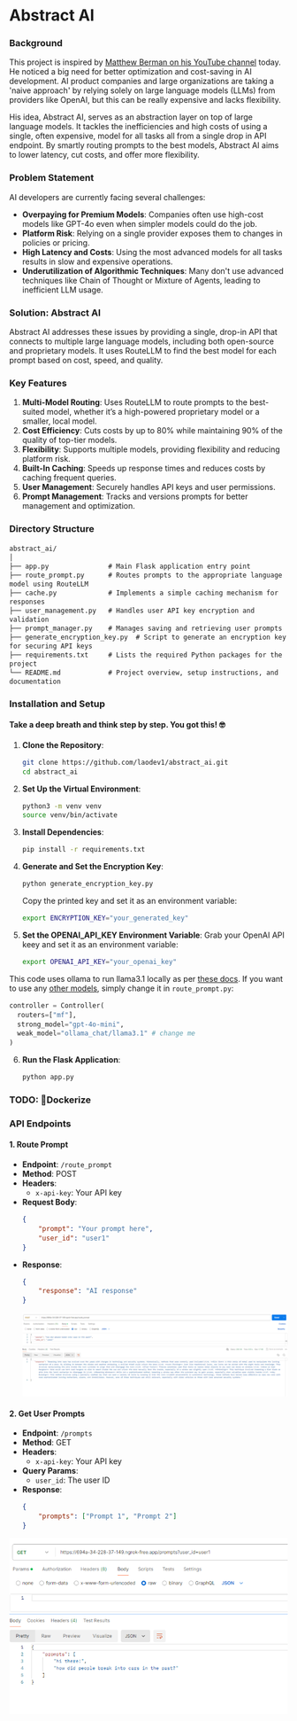 # Abstract AI 

### Background

This project is inspired by [Matthew Berman on his YouTube channel](https://www.youtube.com/watch?v=KnZy45LcYa0) today. He noticed a big need for better optimization and cost-saving in AI development. AI product companies and large organizations are taking a 'naive approach' by relying solely on large language models (LLMs) from providers like OpenAI, but this can be really expensive and lacks flexibility.

His idea, Abstract AI, serves as an abstraction layer on top of large language models. It tackles the inefficiencies and high costs of using a single, often expensive, model for all tasks all from a single drop in API endpoint. By smartly routing prompts to the best models, Abstract AI aims to lower latency, cut costs, and offer more flexibility.

### Problem Statement

AI developers are currently facing several challenges:
- **Overpaying for Premium Models**: Companies often use high-cost models like GPT-4o even when simpler models could do the job.
- **Platform Risk**: Relying on a single provider exposes them to changes in policies or pricing.
- **High Latency and Costs**: Using the most advanced models for all tasks results in slow and expensive operations.
- **Underutilization of Algorithmic Techniques**: Many don't use advanced techniques like Chain of Thought or Mixture of Agents, leading to inefficient LLM usage.

### Solution: Abstract AI

Abstract AI addresses these issues by providing a single, drop-in API that connects to multiple large language models, including both open-source and proprietary models. It uses RouteLLM to find the best model for each prompt based on cost, speed, and quality.

### Key Features

1. **Multi-Model Routing**: Uses RouteLLM to route prompts to the best-suited model, whether it’s a high-powered proprietary model or a smaller, local model.
2. **Cost Efficiency**: Cuts costs by up to 80% while maintaining 90% of the quality of top-tier models.
3. **Flexibility**: Supports multiple models, providing flexibility and reducing platform risk.
4. **Built-In Caching**: Speeds up response times and reduces costs by caching frequent queries.
5. **User Management**: Securely handles API keys and user permissions.
6. **Prompt Management**: Tracks and versions prompts for better management and optimization.

### Directory Structure

```
abstract_ai/
│
├── app.py               # Main Flask application entry point
├── route_prompt.py      # Routes prompts to the appropriate language model using RouteLLM
├── cache.py             # Implements a simple caching mechanism for responses
├── user_management.py   # Handles user API key encryption and validation
├── prompt_manager.py    # Manages saving and retrieving user prompts
├── generate_encryption_key.py  # Script to generate an encryption key for securing API keys
├── requirements.txt     # Lists the required Python packages for the project
└── README.md            # Project overview, setup instructions, and documentation
```

### Installation and Setup

#### Take a deep breath and think step by step. You got this! 🤓
1. **Clone the Repository**:
   ```bash
   git clone https://github.com/laodev1/abstract_ai.git
   cd abstract_ai
   ```

2. **Set Up the Virtual Environment**:
   ```bash
   python3 -m venv venv
   source venv/bin/activate
   ```

3. **Install Dependencies**:
   ```bash
   pip install -r requirements.txt
   ```

4. **Generate and Set the Encryption Key**:
   ```bash
   python generate_encryption_key.py
   ```
   Copy the printed key and set it as an environment variable:
   ```bash
   export ENCRYPTION_KEY="your_generated_key"
   ```

5. **Set the OPENAI_API_KEY Environment Variable**:
   Grab your OpenAI API keey and set it as an environment variable:
   ```bash
   export OPENAI_API_KEY="your_openai_key"
   ```


  This code uses ollama to run llama3.1 locally as per [these docs](https://github.com/lm-sys/RouteLLM/blob/main/examples/routing_to_local_models.md). If you want to use any [other models](https://github.com/lm-sys/RouteLLM?tab=readme-ov-file#model-support), simply change it in ```route_prompt.py```:
  ```python
  controller = Controller(
    routers=["mf"],
    strong_model="gpt-4o-mini",
    weak_model="ollama_chat/llama3.1" # change me
)
```

6. **Run the Flask Application**:
   ```bash
   python app.py
   ```


### TODO: 🐋Dockerize 

### API Endpoints

#### 1. Route Prompt

- **Endpoint**: `/route_prompt`
- **Method**: POST
- **Headers**: 
  - `x-api-key`: Your API key
- **Request Body**:
  ```json
  {
      "prompt": "Your prompt here",
      "user_id": "user1"
  }
  ```
- **Response**:
  ```json
  {
      "response": "AI response"
  }
  ```
  ![Route Prompt Response](./route_prompt.png)


#### 2. Get User Prompts

- **Endpoint**: `/prompts`
- **Method**: GET
- **Headers**: 
  - `x-api-key`: Your API key
- **Query Params**:
  - `user_id`: The user ID
- **Response**:
  ```json
  {
      "prompts": ["Prompt 1", "Prompt 2"]
  }
  ```
![Get Prompts Response](./get_prompts.png)
